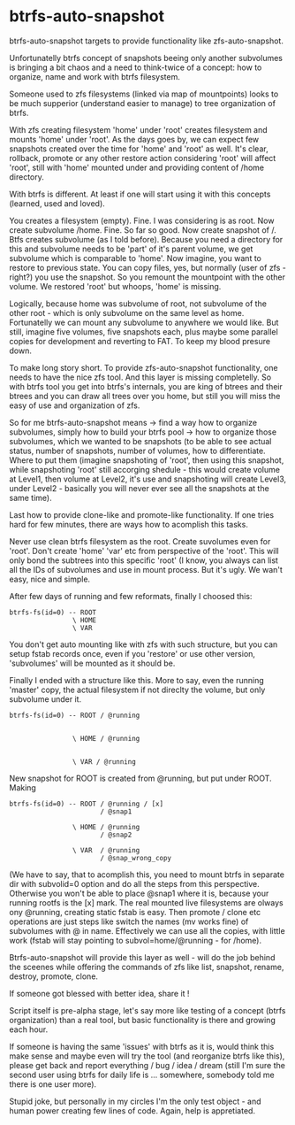btrfs-auto-snapshot
===================

btrfs-auto-snapshot targets to provide functionality like zfs-auto-snapshot. 

Unfortunatelly btrfs concept of snapshots beeing only another subvolumes is bringing a bit chaos and a need to 
think-twice of a concept: how to organize, name and work with btrfs filesystem.

Someone used to zfs filesystems (linked via map of mountpoints) looks to be much supperior (understand easier to manage) 
to tree organization of btrfs.

With zfs creating filesystem 'home' under 'root' creates filesystem and mounts 'home' under 'root'. As the days goes by,
we can expect few snapshots created over the time for 'home' and 'root' as well. It's clear, rollback, promote or any 
other restore action considering 'root' will affect 'root', still with 'home' mounted under and providing content of /home 
directory. 

With btrfs is different. At least if one will start using it with this concepts (learned, used and loved).

You creates a filesystem (empty). Fine. I was considering is as root. Now create subvolume /home. Fine. So far so good.
Now create snapshot of /. Btfs creates subvolume (as I told before). Because you need a directory for this and subvolume 
needs to be 'part' of it's parent volume, we get subvolume which is comparable to 'home'. Now imagine, you want to restore
to previous state. You can copy files, yes, but normally (user of zfs - right?) you use the snapshot. So you remount the
mountpoint with the other volume. We restored 'root' but whoops, 'home' is missing. 

Logically, because home was subvolume of root, not subvolume of the other root - which is only subvolume on the same 
level as home. Fortunatelly we can mount any subvolume to anywhere we would like. But still, imagine five volumes, five 
snapshots each, plus maybe some parallel copies for development and reverting to FAT. To keep my blood presure down. 

To make long story short. To provide zfs-auto-snapshot functionality, one needs to have the nice zfs tool. And this
layer is missing completelly. So with btrfs tool you get into btrfs's internals, you are king of btrees and their 
btrees and you can draw all trees over you home, but still you will miss the easy of use and organization of zfs.

So for me btrfs-auto-snapshot means -> find a way how to organize subvolumes, simply how to build your btrfs pool -> 
how to organize those subvolumes, which we wanted to be snapshots (to be able to see actual status, number of snapshots, 
number of volumes, how to differentiate. Where to put them (imagine snapshoting of 'root', then using this snapshot,
while snapshoting 'root' still accorging shedule - this would create volume at Level1, then volume at Level2, it's use 
and snapshoting will create Level3, under Level2 - basically you will never ever see all the snapshots at the same time). 

Last how to provide clone-like and promote-like functionality. If one tries hard for few minutes, there are ways how
to acomplish this tasks. 

Never use clean btrfs filesystem as the root. Create suvolumes even for 'root'. Don't create 'home' 'var' etc from 
perspective of the 'root'. This will only bond the subtrees into this specific 'root' (I know, you always can list all the
IDs of subvolumes and use in mount process. But it's ugly. We wan't easy, nice and simple. 

After few days of running and few reformats, finally I choosed this:

```
btrfs-fs(id=0) -- ROOT
                \ HOME
                \ VAR
```

You don't get auto mounting like with zfs with such structure, but you can setup fstab records once, even if you 'restore'
or use other version, 'subvolumes' will be mounted as it should be. 

Finally I ended with a structure like this. More to say, even the running 'master' copy, the actual filesystem if not 
direclty the volume, but only subvolume under it.

```
btrfs-fs(id=0) -- ROOT / @running 
                        
                
                \ HOME / @running
                
                
                \ VAR / @running 
```                
New snapshot for ROOT is created from @running, but put under ROOT. Making 

```
btrfs-fs(id=0) -- ROOT / @running / [x]
                       / @snap1
                
                \ HOME / @running
                       / @snap2
                
                \ VAR  / @running 
                       / @snap_wrong_copy
```

(We have to say, that to acomplish this, you need to mount btrfs in separate dir with subvolid=0 option and do all the 
steps from this perspective. Otherwise you won't be able to place @snap1 where it is, because your running rootfs is the
[x] mark. The real mounted live filesystems are olways ony @running, creating static fstab is easy. Then promote /
clone etc operations are just steps like switch the names (mv works fine) of subvolumes with @ in name. Effectively
we can use all the copies, with little work (fstab will stay pointing to subvol=home/@running - for /home).

Btrfs-auto-snapshot will provide this layer as well - will do the job behind the sceenes while offering the commands 
of zfs like list, snapshot, rename, destroy, promote, clone. 

If someone got blessed with better idea, share it ! 

Script itself is pre-alpha stage, let's say more like testing of a concept (btrfs organization) than a real tool, but 
basic functionality is there and growing each hour. 

If someone is having the same 'issues' with btrfs as it is, would think this make sense and maybe even will try the tool
(and reorganize btrfs like this), please get back and report everything / bug / idea / dream (still I'm sure the second
user using btrfs for daily life is ... somewhere, somebody told me there is one user more). 

Stupid joke, but personally in my circles I'm the only test object - and human power creating few lines of code. Again,
help is appretiated. 

